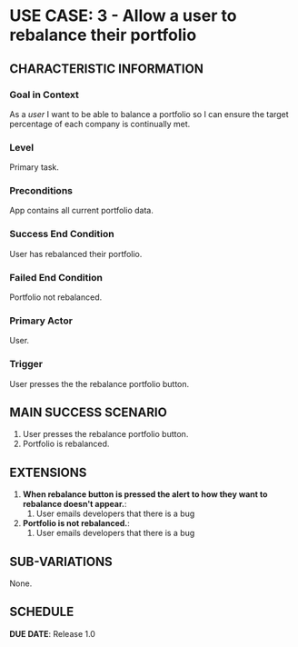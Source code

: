# USE CASE: 3 - Allow a user to rebalance their portfolio

## CHARACTERISTIC INFORMATION

### Goal in Context

As a *user* I want to be able to balance a portfolio so I can ensure the target percentage of each company is continually met.

### Level

Primary task.

### Preconditions

App contains all current portfolio data.

### Success End Condition

User has rebalanced their portfolio.

### Failed End Condition

Portfolio not rebalanced.

### Primary Actor

User.

### Trigger

User presses the the rebalance portfolio button.

## MAIN SUCCESS SCENARIO

1. User presses the rebalance portfolio button.
4. Portfolio is rebalanced.

## EXTENSIONS

1. **When rebalance button is pressed the alert to how they want to rebalance doesn't appear.**:
    1. User emails developers that there is a bug
4. **Portfolio is not rebalanced.**:
    1. User emails developers that there is a bug
    
## SUB-VARIATIONS

None.

## SCHEDULE

**DUE DATE**: Release 1.0